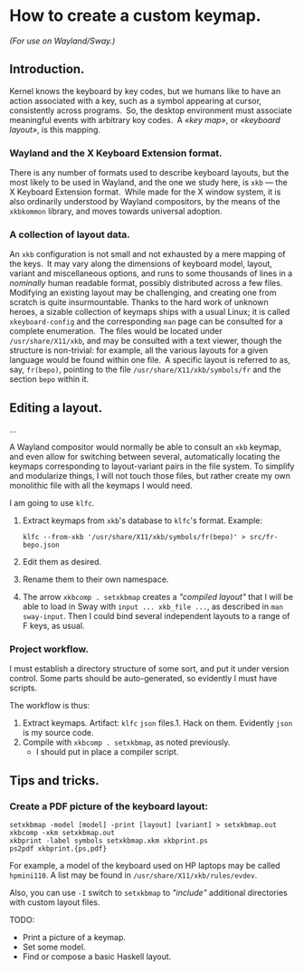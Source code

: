 # How to create a custom keymap.
_(For use on Wayland/Sway.)_

## Introduction.

Kernel knows the keyboard by key codes, but we humans like to have an action associated with a
key, such as a symbol appearing at cursor, consistently across programs. So, the desktop
environment must associate meaningful events with arbitrary koy codes. A _«key map»_, or
_«keyboard layout»_, is this mapping.

### Wayland and the X Keyboard Extension format.

There is any number of formats used to describe keyboard layouts, but the most likely to be used
in Wayland, and the one we study here, is `xkb` — the X Keyboard Extension format. While made for
the X window system, it is also ordinarily understood by Wayland compositors, by the means of the
`xkbkommon` library, and moves towards universal adoption.

### A collection of layout data.

An `xkb` configuration is not small and not exhausted by a mere mapping of the keys. It may vary
along the dimensions of keyboard model, layout, variant and miscellaneous options, and runs to
some thousands of lines in a _nominally_ human readable format, possibly distributed across a few
files. Modifying an existing layout may be challenging, and creating one from scratch is quite
insurmountable. Thanks to the hard work of unknown heroes, a sizable collection of keymaps ships
with a usual Linux; it is called `xkeyboard-config` and the corresponding `man` page can be
consulted for a complete enumeration. The files would be located under `/usr/share/X11/xkb`, and
may be consulted with a text viewer, though the structure is non-trivial: for example, all the
various layouts for a given language would be found within one file. A specific layout is referred
to as, say, `fr(bepo)`, pointing to the file `/usr/share/X11/xkb/symbols/fr` and the section
`bepo` within it.

## Editing a layout.

…

A Wayland compositor would normally be able to consult an `xkb` keymap, and even allow for
switching between several, automatically locating the keymaps corresponding to layout-variant
pairs in the file system. To simplify and modularize things, I will not touch those files, but
rather create my own monolithic file with all the keymaps I would need.

I am going to use `klfc`.

1. Extract keymaps from `xkb`'s database to `klfc`'s format. Example:

       klfc --from-xkb '/usr/share/X11/xkb/symbols/fr(bepo)' > src/fr-bepo.json

1. Edit them as desired.
1. Rename them to their own namespace.
1. The arrow `xkbcomp . setxkbmap` creates a _"compiled layout"_ that I will be able to load in
   Sway with `input ... xkb_file ...`, as described in `man sway-input`. Then I could bind
   several independent layouts to a range of F keys, as usual.

### Project workflow.

I must establish a directory structure of some sort, and put it under version control. Some parts
should be auto-generated, so evidently I must have scripts.

The workflow is thus:

1. Extract keymaps. Artifact: `klfc` `json` files.1. Hack on them. Evidently `json` is my source code.
1. Compile with `xkbcomp . setxkbmap`, as noted previously.
   - I should put in place a compiler script.

## Tips and tricks.

### Create a PDF picture of the keyboard layout:

    setxkbmap -model [model] -print [layout] [variant] > setxkbmap.out
    xkbcomp -xkm setxkbmap.out
    xkbprint -label symbols setxkbmap.xkm xkbprint.ps
    ps2pdf xkbprint.{ps,pdf}

For example, a model of the keyboard used on HP laptops may be called `hpmini110`. A list may be
found in `/usr/share/X11/xkb/rules/evdev`.

Also, you can use `-I` switch to `setxkbmap` to _"include"_ additional directories with custom
layout files.

TODO:
* Print a picture of a keymap.
* Set some model.
* Find or compose a basic Haskell layout.
